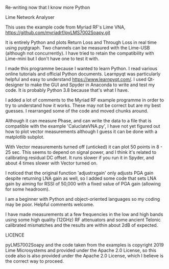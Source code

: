 Re-writing now that I know more Python

Lime Network Analyser
 
 This uses the example code from Myriad RF's Lime VNA, 
https://github.com/myriadrf/pyLMS7002Soapy.git
 
It is entirely Python and plots Return Loss and Through Loss in real time using 
pyqtgraph.  Two channels can be measured with the Lime-USB (although not 
concurrently).  I have tried to retain the compatibility with Lime-mini but I 
don't have one to test it with.

I made this programme because I wanted to learn Python.  I read various online 
tutorials and official Python documents.  Learnpyqt was particularly helpful and 
easy to understand https://www.learnpyqt.com/.  I used Qt-designer to make the 
GUI and Spyder in Anaconda to write and test my code.  It is probably Python 3.8 
because that's what I have.

I added a lot of comments to the Myriad RF example programme in order to try to 
understand how it works.  These may not be correct but are my best guesses.  I 
rearranged some of the code and moved chunks around.

Although it can measure Phase, and can write the data to a file that is 
compatible with the example 'CaluclateVNA.py', I have not yet figured out how to 
plot vector measurements although I guess it can be done with a matplotlib subplot.

With Vector measurements turned off (unticked) it can plot 50 points in 8 - 25 
sec.  This seems to depend on signal power, and I think it's related to 
calibrating residual DC offset.  It runs slower if you run it in Spyder, and 
about 4 times slower with Vector turned on.

I noticed that the original function 'adjustrxgain' only adjusts PGA gain 
despite returning LNA gain as well, so I added some code that sets LNA gain by 
aiming for RSSI of 50,000 with a fixed value of PGA gain (allowing for some 
headroom).

I am a beginner with Python and object-oriented languages so my coding may be 
poor.  Helpful comments welcome.

I have made measurements at a few frequencies in the low and high bands using 
some high quality (12GHz) RF attenuators and some ancient Telonic calibrated 
mismatches and the results are within about 2dB of expected.

LICENCE

pyLMS7002Soapy and the code taken from the examples is copyright 2019 Lime 
Microsystems and provided under the Apache 2.0 License, so this code also is 
also provided under the Apache 2.0 License, which I believe is the correct way 
to proceed.

